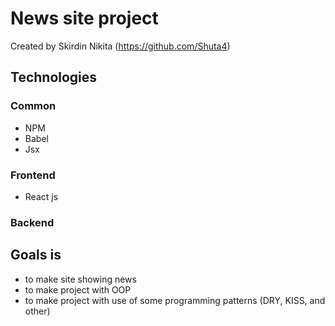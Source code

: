 # News site project
Created by Skirdin Nikita (https://github.com/Shuta4)
## Technologies
### Common
* NPM
* Babel
* Jsx
### Frontend
* React js
### Backend

## Goals is
* to make site showing news
* to make project with OOP
* to make project with use of some programming patterns (DRY, KISS, and other)
